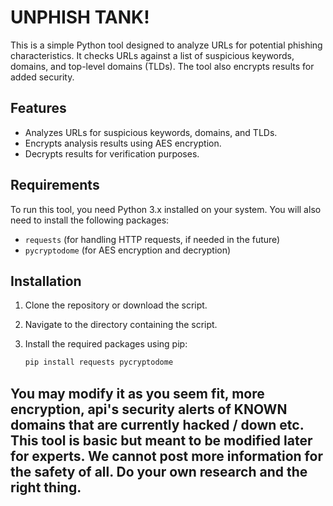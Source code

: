 # UNPHISH TANK!

This is a simple Python tool designed to analyze URLs for potential phishing characteristics. It checks URLs against a list of suspicious keywords, domains, and top-level domains (TLDs). The tool also encrypts results for added security.

## Features

- Analyzes URLs for suspicious keywords, domains, and TLDs.
- Encrypts analysis results using AES encryption.
- Decrypts results for verification purposes.

## Requirements

To run this tool, you need Python 3.x installed on your system. You will also need to install the following packages:

- `requests` (for handling HTTP requests, if needed in the future)
- `pycryptodome` (for AES encryption and decryption)

## Installation

1. Clone the repository or download the script.
2. Navigate to the directory containing the script.
3. Install the required packages using pip:

   ```bash
   pip install requests pycryptodome
## You may modify it as you seem fit, more encryption, api's security alerts of KNOWN domains that are currently hacked / down etc. This tool is basic but meant to be modified later for experts. We cannot post more information for the safety of all. Do your own research and the right thing.
